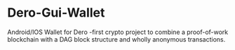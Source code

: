 # Dero-Gui-Wallet
Android/IOS Wallet for Dero -first crypto project to combine a proof-of-work blockchain with a DAG block structure and wholly anonymous transactions. 
